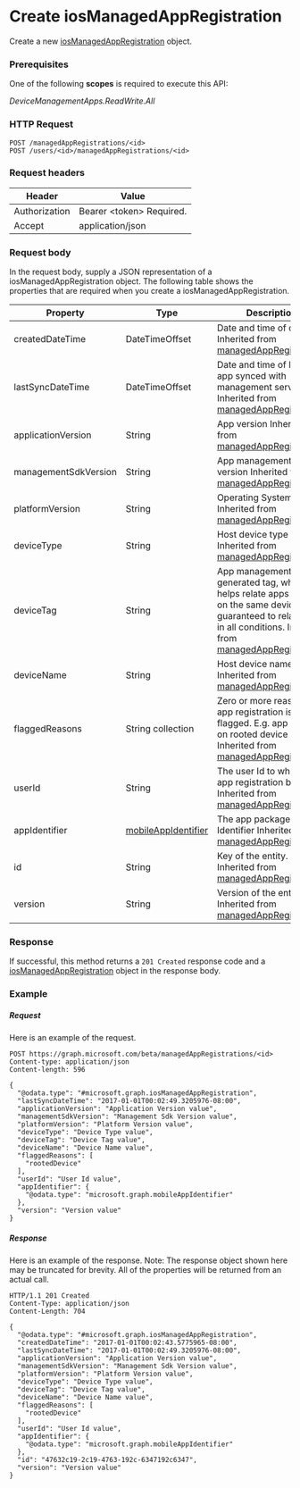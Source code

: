 ﻿# Create iosManagedAppRegistration
Create a new [iosManagedAppRegistration](../resources/intune_mam_iosManagedAppRegistration.md) object.
### Prerequisites
One of the following **scopes** is required to execute this API:

*DeviceManagementApps.ReadWrite.All*
### HTTP Request
<!-- {
  "blockType": "ignored"
}
-->
```http
POST /managedAppRegistrations/<id>
POST /users/<id>/managedAppRegistrations/<id>
```

### Request headers
|Header|Value|
|---|---|
|Authorization|Bearer &lt;token&gt; Required.|
|Accept|application/json|

### Request body
In the request body, supply a JSON representation of a iosManagedAppRegistration object.
The following table shows the properties that are required when you create a iosManagedAppRegistration.

|Property|Type|Description|
|---|---|---|
|createdDateTime|DateTimeOffset|Date and time of creation Inherited from [managedAppRegistration](intune_mam_managedAppRegistration.md).|
|lastSyncDateTime|DateTimeOffset|Date and time of last the app synced with management service. Inherited from [managedAppRegistration](intune_mam_managedAppRegistration.md).|
|applicationVersion|String|App version Inherited from [managedAppRegistration](intune_mam_managedAppRegistration.md).|
|managementSdkVersion|String|App management SDK version Inherited from [managedAppRegistration](intune_mam_managedAppRegistration.md).|
|platformVersion|String|Operating System version Inherited from [managedAppRegistration](intune_mam_managedAppRegistration.md).|
|deviceType|String|Host device type Inherited from [managedAppRegistration](intune_mam_managedAppRegistration.md).|
|deviceTag|String|App management SDK generated tag, which helps relate apps hosted on the same device. Not guaranteed to relate apps in all conditions. Inherited from [managedAppRegistration](intune_mam_managedAppRegistration.md).|
|deviceName|String|Host device name Inherited from [managedAppRegistration](intune_mam_managedAppRegistration.md).|
|flaggedReasons|String collection|Zero or more reasons an app registration is flagged. E.g. app running on rooted device Inherited from [managedAppRegistration](intune_mam_managedAppRegistration.md).|
|userId|String|The user Id to who this app registration belongs. Inherited from [managedAppRegistration](intune_mam_managedAppRegistration.md).|
|appIdentifier|[mobileAppIdentifier](../resources/intune_mam_mobileAppIdentifier.md)|The app package Identifier Inherited from [managedAppRegistration](intune_mam_managedAppRegistration.md).|
|id|String|Key of the entity. Inherited from [managedAppRegistration](intune_mam_managedAppRegistration.md).|
|version|String|Version of the entity. Inherited from [managedAppRegistration](intune_mam_managedAppRegistration.md).|



### Response
If successful, this method returns a `201 Created` response code and a [iosManagedAppRegistration](../resources/intune_mam_iosManagedAppRegistration.md) object in the response body.

### Example
##### Request
Here is an example of the request.
```http
POST https://graph.microsoft.com/beta/managedAppRegistrations/<id>
Content-type: application/json
Content-length: 596

{
  "@odata.type": "#microsoft.graph.iosManagedAppRegistration",
  "lastSyncDateTime": "2017-01-01T00:02:49.3205976-08:00",
  "applicationVersion": "Application Version value",
  "managementSdkVersion": "Management Sdk Version value",
  "platformVersion": "Platform Version value",
  "deviceType": "Device Type value",
  "deviceTag": "Device Tag value",
  "deviceName": "Device Name value",
  "flaggedReasons": [
    "rootedDevice"
  ],
  "userId": "User Id value",
  "appIdentifier": {
    "@odata.type": "microsoft.graph.mobileAppIdentifier"
  },
  "version": "Version value"
}
```

##### Response
Here is an example of the response. Note: The response object shown here may be truncated for brevity. All of the properties will be returned from an actual call.
```http
HTTP/1.1 201 Created
Content-Type: application/json
Content-Length: 704

{
  "@odata.type": "#microsoft.graph.iosManagedAppRegistration",
  "createdDateTime": "2017-01-01T00:02:43.5775965-08:00",
  "lastSyncDateTime": "2017-01-01T00:02:49.3205976-08:00",
  "applicationVersion": "Application Version value",
  "managementSdkVersion": "Management Sdk Version value",
  "platformVersion": "Platform Version value",
  "deviceType": "Device Type value",
  "deviceTag": "Device Tag value",
  "deviceName": "Device Name value",
  "flaggedReasons": [
    "rootedDevice"
  ],
  "userId": "User Id value",
  "appIdentifier": {
    "@odata.type": "microsoft.graph.mobileAppIdentifier"
  },
  "id": "47632c19-2c19-4763-192c-6347192c6347",
  "version": "Version value"
}
```




